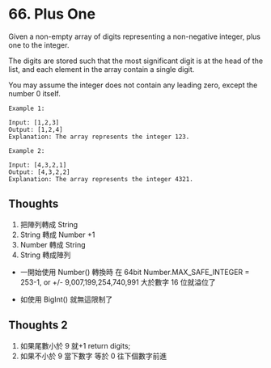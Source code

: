 # 66. Plus One

Given a non-empty array of digits representing a non-negative integer, plus one to the integer.

The digits are stored such that the most significant digit is at the head of the list, and each element in the array contain a single digit.

You may assume the integer does not contain any leading zero, except the number 0 itself.

```
Example 1:

Input: [1,2,3]
Output: [1,2,4]
Explanation: The array represents the integer 123.
```

```
Example 2:

Input: [4,3,2,1]
Output: [4,3,2,2]
Explanation: The array represents the integer 4321.
```

## Thoughts

1. 把陣列轉成 String
2. String 轉成 Number +1
3. Number 轉成 String
4. String 轉成陣列

- 一開始使用 Number() 轉換時 在 64bit Number.MAX_SAFE_INTEGER =
  253-1, or +/- 9,007,199,254,740,991
  大於數字 16 位就溢位了

- 如使用 BigInt() 就無這限制了

## Thoughts 2

1. 如果尾數小於 9 就+1 return digits;
2. 如果不小於 9 當下數字 等於 0 往下個數字前進
